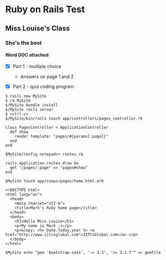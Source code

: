 # Ruby on Rails Test
## Miss Louise's Class
### She's the best



#### Word DOC attached

- [x] Part 1 - multiple choice
  * Answers on page 1 and 2

- [x] Part 2 - quiz coding program
```
$ rails new MySite
$ cd MySite
$/MySite bundle install
$/MySite rails server
$ <ctrl-c>
$/MySite/bin/rails touch app/controllers/pages_controller.rb

class PagesController < ApplicationController
  def show
    render template: "pages/#{params[:page]}"
  end
end

$MySite/config notepad++ routes.rb

rails.application.routes.draw do
  get "/pages/:page" => "pages#show"
end
 
$MySite touch app/views/pages/home.html.erb

<!DOCTYPE html>
<html lang="en">
  <head>
    <meta charset="utf-8">
    <title>Mark's Ruby home page</title>
  </head>
  <body>
    <h1>Hello Miss Louise</h1>
    <p>My name is Mark ;)</p>
    <p>&copy; <%= Date.today.year %> <a href="http://www.iitcsglobal.com">IITCSGlobal.com</a>.</p>
  </body>
</html>
 
$MySite echo “gem 'bootstrap-sass', '~> 3.3', '>= 3.3.7'” >> gemfile
```
